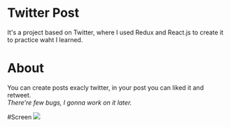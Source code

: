 # Twitter Post
It's a project based on Twitter, where I used Redux and React.js to create it to practice waht I learned.

# About 
You can create posts exacly twitter, in your post you can liked it and retweet. <br>
<i>There're few bugs, I gonna work on it later.</i>

#Screen
<img src="https://github.com/CauaS1/twitter-post/blob/master/src/icon/demonstration.PNG" />
